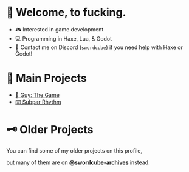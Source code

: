 # 👋 Welcome, to fucking.
- 🎮 Interested in game development
- 💻 Programming in Haxe, Lua, & Godot
- 🤝 Contact me on Discord (`swordcube`) if you need help with Haxe or Godot!

# 📢 Main Projects
- [👨 Guy: The Game](https://github.com/swordcube/stick-guy-the-game)
- [⌨️ Subpar Rhythm](https://github.com/swordcube/SubparRhythm)

# 🗝 Older Projects
You can find some of my older projects on this profile,

but many of them are on **[@swordcube-archives](https://github.com/swordcube-archives)** instead.
